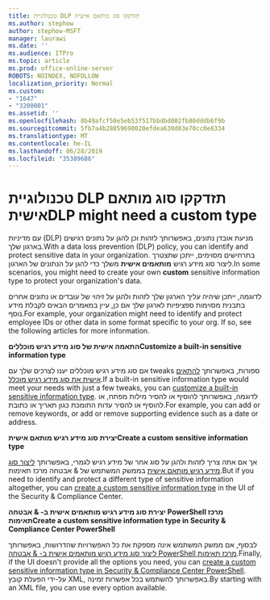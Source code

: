 ```yaml
---
title: טכנולוגיית DLP תזדקקו סוג מותאם אישית
ms.author: stephow
author: stephow-MSFT
manager: laurawi
ms.date: ''
ms.audience: ITPro
ms.topic: article
ms.prod: office-online-server
ROBOTS: NOINDEX, NOFOLLOW
localization_priority: Normal
ms.custom:
- "1647"
- "3200001"
ms.assetid: ''
ms.openlocfilehash: 8b49afcf50e5eb53f517bbdbd002fb80dddb6f9b
ms.sourcegitcommit: 5fb7a4b28859690020efdea630d03e70cc0e6334
ms.translationtype: MT
ms.contentlocale: he-IL
ms.lasthandoff: 06/28/2019
ms.locfileid: "35389686"
---
```

# <a name="dlp-might-need-a-custom-type"></a><span data-ttu-id="b0efd-102">טכנולוגיית DLP תזדקקו סוג מותאם אישית</span><span class="sxs-lookup"><span data-stu-id="b0efd-102">DLP might need a custom type</span></span>

<span data-ttu-id="b0efd-103">עם מדיניות (DLP) מניעת אובדן נתונים, באפשרותך לזהות וכן להגן על נתונים רגישים בארגון שלך.</span><span class="sxs-lookup"><span data-stu-id="b0efd-103">With a data loss prevention (DLP) policy, you can identify and protect sensitive data in your organization.</span></span> <span data-ttu-id="b0efd-104">בתרחישים מסוימים, ייתכן שתצטרך ליצור סוג מידע רגיש **מותאמים אישית** משלך כדי להגן על הנתונים של הארגון.</span><span class="sxs-lookup"><span data-stu-id="b0efd-104">In some scenarios, you might need to create your own **custom** sensitive information type to protect your organization's data.</span></span>

<span data-ttu-id="b0efd-105">לדוגמה, ייתכן שיהיה עליך הארגון שלך לזהות ולהגן על זיהוי של עובדים או נתונים אחרים בתבנית מסוימות ספציפיות לארגון שלך אם כן, עיין במאמרים הבאים לקבלת מידע נוסף.</span><span class="sxs-lookup"><span data-stu-id="b0efd-105">For example, your organization might need to identify and protect employee IDs or other data in some format specific to your org. If so, see the following articles for more information.</span></span>
  
 <span data-ttu-id="b0efd-106">**התאמה אישית של סוג מידע רגיש מוכללים**</span><span class="sxs-lookup"><span data-stu-id="b0efd-106">**Customize a built-in sensitive information type**</span></span>
  
<span data-ttu-id="b0efd-107">אם סוג מידע רגיש מוכללים יענו לצרכים שלך עם tweaks ספורות, באפשרותך [להתאים אישית את סוג מידע רגיש מוכלל](https://docs.microsoft.com/office365/securitycompliance/customize-a-built-in-sensitive-information-type).</span><span class="sxs-lookup"><span data-stu-id="b0efd-107">If a built-in sensitive information type would meet your needs with just a few tweaks, you can [customize a built-in sensitive information type](https://docs.microsoft.com/office365/securitycompliance/customize-a-built-in-sensitive-information-type).</span></span> <span data-ttu-id="b0efd-108">לדוגמה, באפשרותך להוסיף או להסיר מילות מפתח, או להוסיף או להסיר עדות התומכת כגון תאריך או כתובת.</span><span class="sxs-lookup"><span data-stu-id="b0efd-108">For example, you can add or remove keywords, or add or remove supporting evidence such as a date or address.</span></span>
  
 <span data-ttu-id="b0efd-109">**יצירת סוג מידע רגיש מותאם אישית**</span><span class="sxs-lookup"><span data-stu-id="b0efd-109">**Create a custom sensitive information type**</span></span>
  
<span data-ttu-id="b0efd-110">אך אם אתה צריך לזהות ולהגן על סוג אחר של מידע רגיש לגמרי, באפשרותך [ליצור סוג מידע רגיש מותאם אישית](https://docs.microsoft.com/office365/securitycompliance/create-a-custom-sensitive-information-type) בממשק המשתמש של & אבטחה מרכז תאימות.</span><span class="sxs-lookup"><span data-stu-id="b0efd-110">But if you need to identify and protect a different type of sensitive information altogether, you can [create a custom sensitive information type](https://docs.microsoft.com/office365/securitycompliance/create-a-custom-sensitive-information-type) in the UI of the Security & Compliance Center.</span></span>
  
<span data-ttu-id="b0efd-111">**יצירת סוג מידע רגיש מותאמים אישית ב- & אבטחה PowerShell מרכז תאימות**</span><span class="sxs-lookup"><span data-stu-id="b0efd-111">**Create a custom sensitive information type in Security & Compliance Center PowerShell**</span></span>

<span data-ttu-id="b0efd-112">לבסוף, אם ממשק המשתמש אינה מספקת את כל האפשרויות שהדרושות, באפשרותך [ליצור סוג מידע רגיש מותאמים אישית ב- & אבטחה PowerShell מרכז תאימות](https://docs.microsoft.com/office365/securitycompliance/create-a-custom-sensitive-information-type-in-scc-powershell).</span><span class="sxs-lookup"><span data-stu-id="b0efd-112">Finally, if the UI doesn't provide all the options you need, you can [create a custom sensitive information type in Security & Compliance Center PowerShell](https://docs.microsoft.com/office365/securitycompliance/create-a-custom-sensitive-information-type-in-scc-powershell).</span></span> <span data-ttu-id="b0efd-113">על-ידי הפעלת קובץ XML, באפשרותך להשתמש בכל אפשרות זמינה.</span><span class="sxs-lookup"><span data-stu-id="b0efd-113">By starting with an XML file, you can use every option available.</span></span>
